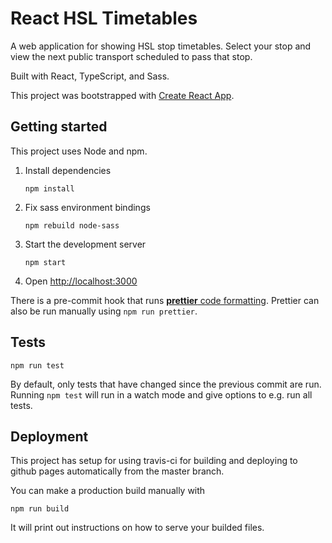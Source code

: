 # React HSL Timetables

A web application for showing HSL stop timetables. Select your stop and view the next public transport scheduled to pass that stop.

Built with React, TypeScript, and Sass.

This project was bootstrapped with [Create React App](https://github.com/facebook/create-react-app).

## Getting started

This project uses Node and npm.

1. Install dependencies
   ```
   npm install
   ```
2. Fix sass environment bindings
   ```
   npm rebuild node-sass
   ```
3. Start the development server
   ```
   npm start
   ```
4. Open [http://localhost:3000](http://localhost:3000)

There is a pre-commit hook that runs [**prettier** code formatting](https://prettier.io/). Prettier can also be run manually using `npm run prettier`.

## Tests

```
npm run test
```

By default, only tests that have changed since the previous commit are run. Running `npm test` will run in a watch mode and give options to e.g. run all tests.

## Deployment

This project has setup for using travis-ci for building and deploying to github pages automatically from the master branch.

You can make a production build manually with

```
npm run build
```

It will print out instructions on how to serve your builded files.
